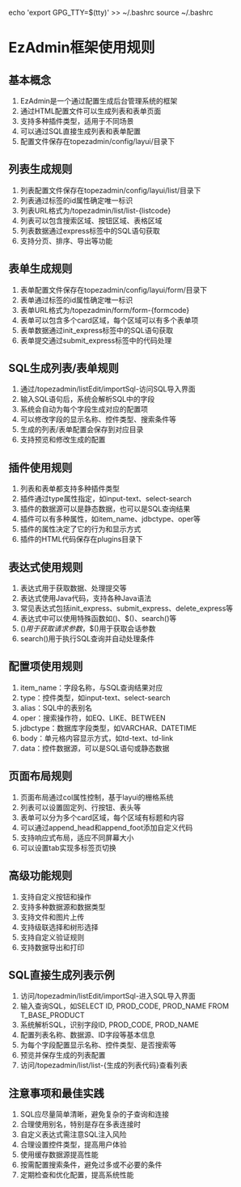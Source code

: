 echo 'export GPG_TTY=$(tty)' >> ~/.bashrc
source ~/.bashrc

# EzAdmin框架使用规则

## 基本概念

1. EzAdmin是一个通过配置生成后台管理系统的框架
2. 通过HTML配置文件可以生成列表和表单页面
3. 支持多种插件类型，适用于不同场景
4. 可以通过SQL直接生成列表和表单配置
5. 配置文件保存在topezadmin/config/layui/目录下


## 列表生成规则

1. 列表配置文件保存在topezadmin/config/layui/list/目录下
2. 列表通过<body>标签的id属性确定唯一标识
3. 列表URL格式为/topezadmin/list/list-{listcode}
4. 列表可以包含搜索区域、按钮区域、表格区域
5. 列表数据通过express标签中的SQL语句获取
6. 支持分页、排序、导出等功能


## 表单生成规则

1. 表单配置文件保存在topezadmin/config/layui/form/目录下
2. 表单通过<body>标签的id属性确定唯一标识
3. 表单URL格式为/topezadmin/form/form-{formcode}
4. 表单可以包含多个card区域，每个区域可以有多个表单项
5. 表单数据通过init_express标签中的SQL语句获取
6. 表单提交通过submit_express标签中的代码处理


## SQL生成列表/表单规则

1. 通过/topezadmin/listEdit/importSql-访问SQL导入界面
2. 输入SQL语句后，系统会解析SQL中的字段
3. 系统会自动为每个字段生成对应的配置项
4. 可以修改字段的显示名称、控件类型、搜索条件等
5. 生成的列表/表单配置会保存到对应目录
6. 支持预览和修改生成的配置


## 插件使用规则

1. 列表和表单都支持多种插件类型
2. 插件通过type属性指定，如input-text、select-search
3. 插件的数据源可以是静态数据，也可以是SQL查询结果
4. 插件可以有多种属性，如item_name、jdbctype、oper等
5. 插件的属性决定了它的行为和显示方式
6. 插件的HTML代码保存在plugins目录下


## 表达式使用规则

1. 表达式用于获取数据、处理提交等
2. 表达式使用Java代码，支持各种Java语法
3. 常见表达式包括init_express、submit_express、delete_express等
4. 表达式中可以使用特殊函数如$()、$$()、search()等
5. $()用于获取请求参数，$$()用于获取会话参数
6. search()用于执行SQL查询并自动处理条件


## 配置项使用规则

1. item_name：字段名称，与SQL查询结果对应
2. type：控件类型，如input-text、select-search
3. alias：SQL中的表别名
4. oper：搜索操作符，如EQ、LIKE、BETWEEN
5. jdbctype：数据库字段类型，如VARCHAR、DATETIME
6. body：单元格内容显示方式，如td-text、td-link
7. data：控件数据源，可以是SQL语句或静态数据


## 页面布局规则

1. 页面布局通过col属性控制，基于layui的栅格系统
2. 列表可以设置固定列、行按钮、表头等
3. 表单可以分为多个card区域，每个区域有标题和内容
4. 可以通过append_head和append_foot添加自定义代码
5. 支持响应式布局，适应不同屏幕大小
6. 可以设置tab实现多标签页切换


## 高级功能规则

1. 支持自定义按钮和操作
2. 支持多种数据源和数据类型
3. 支持文件和图片上传
4. 支持级联选择和树形选择
5. 支持自定义验证规则
6. 支持数据导出和打印


## SQL直接生成列表示例

1. 访问/topezadmin/listEdit/importSql-进入SQL导入界面
2. 输入查询SQL，如SELECT ID, PROD_CODE, PROD_NAME FROM T_BASE_PRODUCT
3. 系统解析SQL，识别字段ID, PROD_CODE, PROD_NAME
4. 配置列表名称、数据源、ID字段等基本信息
5. 为每个字段配置显示名称、控件类型、是否搜索等
6. 预览并保存生成的列表配置
7. 访问/topezadmin/list/list-{生成的列表代码}查看列表


## 注意事项和最佳实践

1. SQL应尽量简单清晰，避免复杂的子查询和连接
2. 合理使用别名，特别是存在多表连接时
3. 自定义表达式需注意SQL注入风险
4. 合理设置控件类型，提高用户体验
5. 使用缓存数据源提高性能
6. 按需配置搜索条件，避免过多或不必要的条件
7. 定期检查和优化配置，提高系统性能
